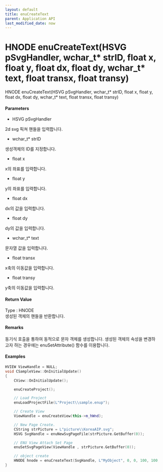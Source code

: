 ```yaml
---
layout: default
title: enuCreateText
parent: Application API
last_modified_date: now
---
```

# HNODE enuCreateText\(HSVG pSvgHandler, wchar\_t\* strID, float x, float y, float dx, float dy, wchar\_t\* text, float transx, float transy\)

HNODE enuCreateText\(HSVG pSvgHandler, wchar\_t\* strID, float x, float y, float dx, float dy, wchar\_t\* text, float transx, float transy\)

#### Parameters

* HSVG pSvgHandler

2d svg 픽쳐 핸들을 입력합니다.

* wchar\_t\* strID

생성객체의 ID를 지정합니다.

* float x

x의 좌표를 입력합니다.

* float y

y의 좌표를 입력합니다.

* float dx

dx의 값을 입력합니다.

* float dy

dy의 값을 입력합니다.

* wchar\_t\* text

문자열 값을 입력합니다.

* float transx

x축의 이동값을 입력합니다.

* float transy

y축의 이동값을 입력합니다.

#### Return Value

Type : HNODE  
생성된 객체의 핸들을 반환합니다.

#### Remarks

동기식 호출을 통하여 동적으로 문자 객체를 생성합니다. 생성된 객체의 속성을 변경하고자 하는 경우에는 enuSetAttribute\(\) 함수를 이용합니다.

#### Examples

```cpp
HVIEW ViewHandle = NULL; 
void CSampleView::OnInitialUpdate() 
{ 
    CView::OnInitialUpdate(); 

    enuCreateProject(); 

    // Load Project
    enuLoadProjectFile(L"Project\\sample.enup"); 

    // Create View
    ViewHandle = enuCreateView(this->m_hWnd); 

    // New Page Create. 
    CString strPicture = L"picture\\KoreaAIP.svg"; 
    HSVG SvgHandle = enuNewSvgPageFile(strPicture.GetBuffer(0)); 

    // ENU View Attach Set Page 
    enuSetSvgPageView(ViewHandle , strPicture.GetBuffer(0)); 

    // object create
    HNODE hnode = enuCreateText(SvgHandle, L"MyObject", 0, 0, 100, 100, L"Input the Text", 0, 0);
}
```



